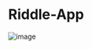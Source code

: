 # Riddle-App


![image](https://github.com/shivkantmani/Riddle-App/assets/62963182/0b172bd8-8fa1-4b01-9488-0503c3e2b309)
